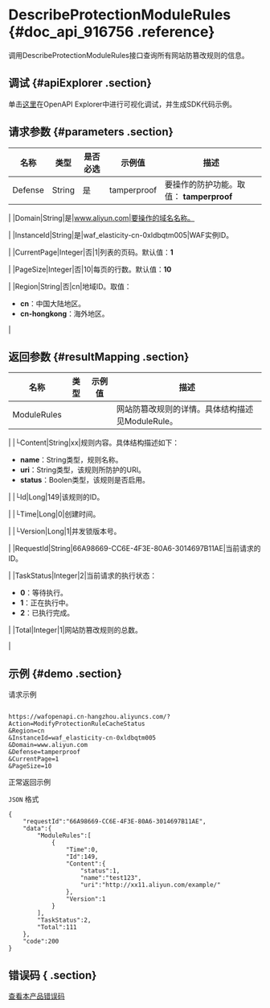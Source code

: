 # DescribeProtectionModuleRules {#doc_api_916756 .reference}

调用DescribeProtectionModuleRules接口查询所有网站防篡改规则的信息。

## 调试 {#apiExplorer .section}

单击[这里](https://api.aliyun.com/#product=waf-openapi&api=DescribeProtectionModuleRules)在OpenAPI Explorer中进行可视化调试，并生成SDK代码示例。

## 请求参数 {#parameters .section}

|名称|类型|是否必选|示例值|描述|
|--|--|----|---|--|
|Defense|String|是|tamperproof|要操作的防护功能。取值： **tamperproof**

 |
|Domain|String|是|www.aliyun.com|要操作的域名名称。

 |
|InstanceId|String|是|waf\_elasticity-cn-0xldbqtm005|WAF实例ID。

 |
|CurrentPage|Integer|否|1|列表的页码。默认值：**1**

 |
|PageSize|Integer|否|10|每页的行数。默认值：**10**

 |
|Region|String|否|cn|地域ID。取值：

 -   **cn**：中国大陆地区。
-   **cn-hongkong**：海外地区。

 |

## 返回参数 {#resultMapping .section}

|名称|类型|示例值|描述|
|--|--|---|--|
|ModuleRules| | |网站防篡改规则的详情。具体结构描述见ModuleRule。

 |
|└Content|String|xx|规则内容。具体结构描述如下：

 -   **name**：String类型，规则名称。
-   **uri**：String类型，该规则所防护的URI。
-   **status**：Boolen类型，该规则是否启用。

 |
|└Id|Long|149|该规则的ID。

 |
|└Time|Long|0|创建时间。

 |
|└Version|Long|1|并发锁版本号。

 |
|RequestId|String|66A98669-CC6E-4F3E-80A6-3014697B11AE|当前请求的ID。

 |
|TaskStatus|Integer|2|当前请求的执行状态：

 -   **0**：等待执行。
-   **1**：正在执行中。
-   **2**：已执行完成。

 |
|Total|Integer|1|网站防篡改规则的总数。

 |

## 示例 {#demo .section}

请求示例

``` {#request_demo}

https://wafopenapi.cn-hangzhou.aliyuncs.com/?Action=ModifyProtectionRuleCacheStatus
&Region=cn
&InstanceId=waf_elasticity-cn-0xldbqtm005
&Domain=www.aliyun.com
&Defense=tamperproof
&CurrentPage=1
&PageSize=10

```

正常返回示例

`JSON` 格式

``` {#json_return_success_demo}
{
	"requestId":"66A98669-CC6E-4F3E-80A6-3014697B11AE",
	"data":{
		"ModuleRules":[
			{
				"Time":0,
				"Id":149,
				"Content":{
					"status":1,
					"name":"test123",
					"uri":"http://xx11.aliyun.com/example/"
				},
				"Version":1
			}
		],
		"TaskStatus":2,
		"Total":111
	},
	"code":200
}
```

## 错误码 { .section}

[查看本产品错误码](https://error-center.aliyun.com/status/product/waf-openapi)

